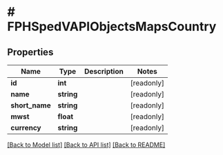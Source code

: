 # # FPHSpedVAPIObjectsMapsCountry

## Properties

Name | Type | Description | Notes
------------ | ------------- | ------------- | -------------
**id** | **int** |  | [readonly]
**name** | **string** |  | [readonly]
**short_name** | **string** |  | [readonly]
**mwst** | **float** |  | [readonly]
**currency** | **string** |  | [readonly]

[[Back to Model list]](../../README.md#models) [[Back to API list]](../../README.md#endpoints) [[Back to README]](../../README.md)
